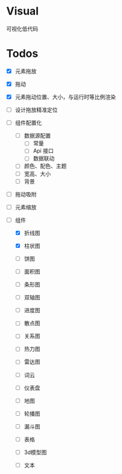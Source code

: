 # Visual

可视化低代码

# Todos

- [x] 元素拖放

- [x] 拖动

- [x] 元素拖动位置、大小，与运行时等比例渲染

- [ ] 设计拖放精准定位

- [ ] 组件配置化

  - [ ] 数据源配置
    - [ ] 常量
    - [ ] Api 接口
    - [ ] 数据联动
  - [ ] 颜色、配色、主题
  - [ ] 宽高、大小
  - [ ] 背景

- [ ] 拖动吸附

- [ ] 元素缩放

- [ ] 组件

  - [x] 折线图
  - [x] 柱状图
  - [ ] 饼图
  - [ ] 面积图
  - [ ] 条形图
  - [ ] 双轴图
  - [ ] 进度图
  - [ ] 散点图
  - [ ] 关系图
  - [ ] 热力图
  - [ ] 雷达图
  - [ ] 词云
  - [ ] 仪表盘
  - [ ] 地图
  - [ ] 轮播图
  - [ ] 漏斗图
  - [ ] 表格
  - [ ] 3d模型图
  - [ ] 文本

  








